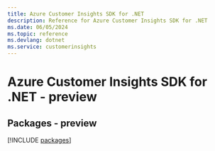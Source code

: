 ```yaml
---
title: Azure Customer Insights SDK for .NET
description: Reference for Azure Customer Insights SDK for .NET
ms.date: 06/05/2024
ms.topic: reference
ms.devlang: dotnet
ms.service: customerinsights
---
```

# Azure Customer Insights SDK for .NET - preview
## Packages - preview
[!INCLUDE [packages](customer-insights-index.md)]